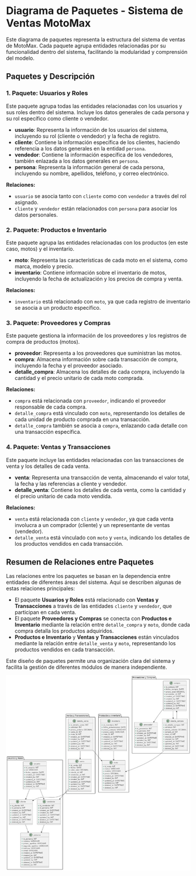 # Diagrama de Paquetes - Sistema de Ventas MotoMax

Este diagrama de paquetes representa la estructura del sistema de ventas de MotoMax. Cada paquete agrupa entidades relacionadas por su funcionalidad dentro del sistema, facilitando la modularidad y comprensión del modelo.

## Paquetes y Descripción

### 1. Paquete: Usuarios y Roles
Este paquete agrupa todas las entidades relacionadas con los usuarios y sus roles dentro del sistema. Incluye los datos generales de cada persona y su rol específico como cliente o vendedor.

- **usuario**: Representa la información de los usuarios del sistema, incluyendo su rol (cliente o vendedor) y la fecha de registro.
- **cliente**: Contiene la información específica de los clientes, haciendo referencia a los datos generales en la entidad `persona`.
- **vendedor**: Contiene la información específica de los vendedores, también enlazada a los datos generales en `persona`.
- **persona**: Representa la información general de cada persona, incluyendo su nombre, apellidos, teléfono, y correo electrónico.

**Relaciones:**
- `usuario` se asocia tanto con `cliente` como con `vendedor` a través del rol asignado.
- `cliente` y `vendedor` están relacionados con `persona` para asociar los datos personales.

### 2. Paquete: Productos e Inventario
Este paquete agrupa las entidades relacionadas con los productos (en este caso, motos) y el inventario.

- **moto**: Representa las características de cada moto en el sistema, como marca, modelo y precio.
- **inventario**: Contiene información sobre el inventario de motos, incluyendo la fecha de actualización y los precios de compra y venta.

**Relaciones:**
- `inventario` está relacionado con `moto`, ya que cada registro de inventario se asocia a un producto específico.

### 3. Paquete: Proveedores y Compras
Este paquete gestiona la información de los proveedores y los registros de compra de productos (motos).

- **proveedor**: Representa a los proveedores que suministran las motos.
- **compra**: Almacena información sobre cada transacción de compra, incluyendo la fecha y el proveedor asociado.
- **detalle_compra**: Almacena los detalles de cada compra, incluyendo la cantidad y el precio unitario de cada moto comprada.

**Relaciones:**
- `compra` está relacionada con `proveedor`, indicando el proveedor responsable de cada compra.
- `detalle_compra` está vinculado con `moto`, representando los detalles de cada unidad de producto comprada en una transacción.
- `detalle_compra` también se asocia a `compra`, enlazando cada detalle con una transacción específica.

### 4. Paquete: Ventas y Transacciones
Este paquete incluye las entidades relacionadas con las transacciones de venta y los detalles de cada venta.

- **venta**: Representa una transacción de venta, almacenando el valor total, la fecha y las referencias a cliente y vendedor.
- **detalle_venta**: Contiene los detalles de cada venta, como la cantidad y el precio unitario de cada moto vendida.

**Relaciones:**
- `venta` está relacionada con `cliente` y `vendedor`, ya que cada venta involucra a un comprador (cliente) y un representante de ventas (vendedor).
- `detalle_venta` está vinculado con `moto` y `venta`, indicando los detalles de los productos vendidos en cada transacción.

## Resumen de Relaciones entre Paquetes
Las relaciones entre los paquetes se basan en la dependencia entre entidades de diferentes áreas del sistema. Aquí se describen algunas de estas relaciones principales:

- El paquete **Usuarios y Roles** está relacionado con **Ventas y Transacciones** a través de las entidades `cliente` y `vendedor`, que participan en cada venta.
- El paquete **Proveedores y Compras** se conecta con **Productos e Inventario** mediante la relación entre `detalle_compra` y `moto`, donde cada compra detalla los productos adquiridos.
- **Productos e Inventario** y **Ventas y Transacciones** están vinculados mediante la relación entre `detalle_venta` y `moto`, representando los productos vendidos en cada transacción.

Este diseño de paquetes permite una organización clara del sistema y facilita la gestión de diferentes módulos de manera independiente.

![paquete](paquete.jpg)

